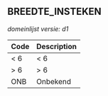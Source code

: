 ## BREEDTE_INSTEKEN

*domeinlijst versie: d1* 

 |Code |Description	|
|	---	|	---	|
| < 6 | < 6 |
| > 6 | > 6 |
| ONB | Onbekend |

